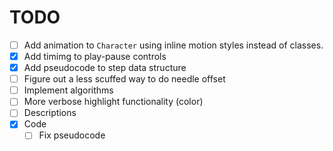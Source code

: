 # TODO

-   [ ] Add animation to `Character` using inline motion styles instead of classes.
-   [x] Add timimg to play-pause controls
-   [x] Add pseudocode to step data structure
-   [ ] Figure out a less scuffed way to do needle offset
-   [ ] Implement algorithms
-   [ ] More verbose highlight functionality (color)
-   [ ] Descriptions
-   [x] Code
    -   [ ] Fix pseudocode
